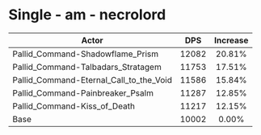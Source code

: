 # Single - am - necrolord
| Actor | DPS | Increase |
|---|:---:|:---:|
|Pallid_Command-Shadowflame_Prism|12082|20.81%|
|Pallid_Command-Talbadars_Stratagem|11753|17.51%|
|Pallid_Command-Eternal_Call_to_the_Void|11586|15.84%|
|Pallid_Command-Painbreaker_Psalm|11287|12.85%|
|Pallid_Command-Kiss_of_Death|11217|12.15%|
|Base|10002|0.00%|
